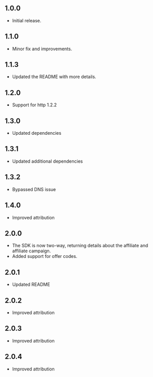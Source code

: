 ## 1.0.0
* Initial release.

## 1.1.0
* Minor fix and improvements.

## 1.1.3
* Updated the README with more details.

## 1.2.0
* Support for http 1.2.2

## 1.3.0
* Updated dependencies

## 1.3.1
* Updated additional dependencies

## 1.3.2
* Bypassed DNS issue

## 1.4.0
* Improved attribution

## 2.0.0
* The SDK is now two-way, returning details about the affiliate and affiliate campaign.
* Added support for offer codes.

## 2.0.1
* Updated README

## 2.0.2
* Improved attribution

## 2.0.3
* Improved attribution

## 2.0.4
* Improved attribution